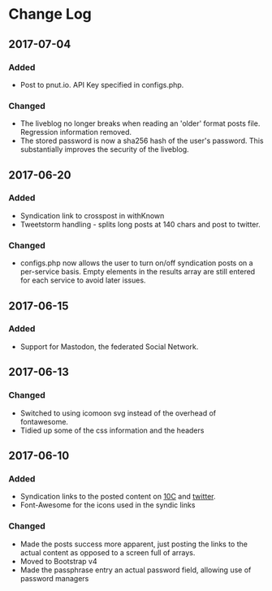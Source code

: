 # Change Log

## 2017-07-04

### Added
- Post to pnut.io. API Key specified in configs.php.

### Changed
- The liveblog no longer breaks when reading an 'older' format posts file. Regression information removed.
- The stored password is now a sha256 hash of the user's password. This substantially improves the security of the liveblog.

## 2017-06-20 

### Added

- Syndication link to crosspost in withKnown
- Tweetstorm handling - splits long posts at 140 chars and post to twitter.

### Changed

- configs.php now allows the user to turn on/off syndication posts on a per-service basis. Empty elements in the results array are still entered for each service to avoid later issues.

## 2017-06-15 

### Added

- Support for Mastodon, the federated Social Network.

## 2017-06-13 

### Changed

- Switched to using icomoon svg instead of the overhead of fontawesome.
- Tidied up some of the css information and the headers

## 2017-06-10

### Added
- Syndication links to the posted content on [10C](https://10centuries.org) and [twitter](https://twitter.com).
- Font-Awesome for the icons used in the syndic links

### Changed
- Made the posts success more apparent, just posting the links to the actual content as opposed to a screen full of arrays.
- Moved to Bootstrap v4
- Made the passphrase entry an actual password field, allowing use of password managers

